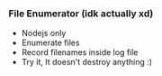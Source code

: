 ### File Enumerator (idk actually xd)

- Nodejs only
- Enumerate files
- Record filenames inside log file
- Try it, It doesn't destroy anything :)